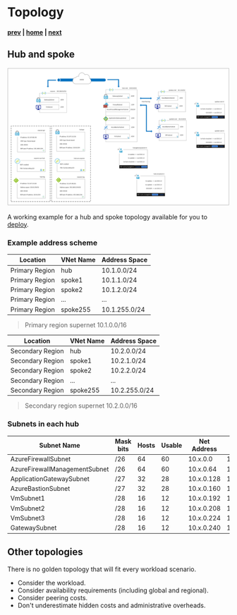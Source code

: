 # Topology

#### [prev](./routing.md) | [home](./welcome.md)  | [next](./security.md)

## Hub and spoke 

![Topology Diagram](/png/topology.png)

A working example for a hub and spoke topology available for you to [deploy](/deploy/README.md).

### Example address scheme

Location | VNet Name | Address Space
---|---|---
Primary Region | hub | 10.1.0.0/24
Primary Region | spoke1 | 10.1.1.0/24
Primary Region | spoke2 | 10.1.2.0/24
Primary Region | ... | ...
Primary Region | spoke255 | 10.1.255.0/24

> Primary region supernet 10.1.0.0/16

Location | VNet Name | Address Space
---|---|---
Secondary Region | hub | 10.2.0.0/24
Secondary Region | spoke1 | 10.2.1.0/24
Secondary Region | spoke2 | 10.2.2.0/24
Secondary Region | ... | ...
Secondary Region | spoke255 | 10.2.255.0/24

> Secondary region supernet 10.2.0.0/16

### Subnets in each hub

Subnet Name | Mask bits | Hosts | Usable | Net Address | Brst Address
---|---|---|---|---|---
AzureFirewallSubnet           | /26 | 64 | 60 | 10.x.0.0   | 10.x.0.63
AzureFirewallManagementSubnet | /26 | 64 | 60 | 10.x.0.64  | 10.x.0.127
ApplicationGatewaySubnet      | /27 | 32 | 28 | 10.x.0.128 | 10.x.0.159
AzureBastionSubnet            | /27 | 32 | 28 | 10.x.0.160 | 10.x.0.191
VmSubnet1                     | /28 | 16 | 12 | 10.x.0.192 | 10.x.0.207
VmSubnet2                     | /28 | 16 | 12 | 10.x.0.208 | 10.x.0.223
VmSubnet3                     | /28 | 16 | 12 | 10.x.0.224 | 10.x.0.239
GatewaySubnet                 | /28 | 16 | 12 | 10.x.0.240 | 10.x.0.255

## Other topologies

There is no golden topology that will fit every workload scenario.
- Consider the workload.
- Consider availability requirements (including global and regional).
- Consider peering costs.
- Don't underestimate hidden costs and administrative overheads.
